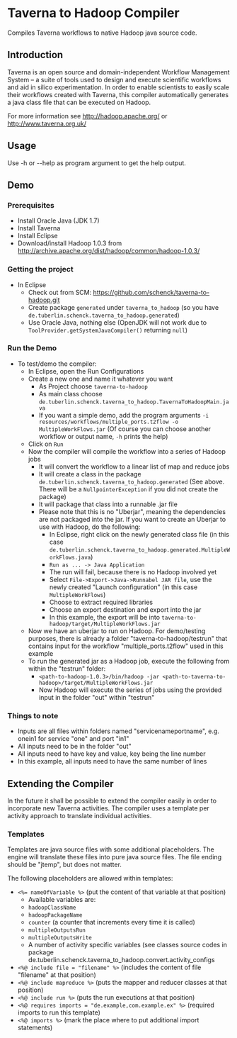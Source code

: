 # Taverna to Hadoop Compiler

Compiles Taverna workflows to native Hadoop java source code.

## Introduction

Taverna is an open source and domain-independent Workflow Management System – a suite of tools used to design and execute scientific workflows and aid in silico experimentation.
In order to enable scientists to easily scale their workflows created with Taverna, this compiler automatically generates a java class file that can be executed on Hadoop.

For more information see http://hadoop.apache.org/ or http://www.taverna.org.uk/

## Usage

Use -h or --help as program argument to get the help output.

## Demo

### Prerequisites

* Install Oracle Java (JDK 1.7)
* Install Taverna
* Install Eclipse
* Download/install Hadoop 1.0.3 from http://archive.apache.org/dist/hadoop/common/hadoop-1.0.3/

### Getting the project

* In Eclipse
    * Check out from SCM: https://github.com/schenck/taverna-to-hadoop.git
    * Create package `generated` under `taverna_to_hadoop` (so you have `de.tuberlin.schenck.taverna_to_hadoop.generated`)
    * Use Oracle Java, nothing else (OpenJDK will not work due to `ToolProvider.getSystemJavaCompiler()` returning `null`)

### Run the Demo

* To test/demo the compiler:
    * In Eclipse, open the Run Configurations
    * Create a new one and name it whatever you want
         * As Project choose `taverna-to-hadoop`
         * As main class choose `de.tuberlin.schenck.taverna_to_hadoop.TavernaToHadoopMain.java`
         * If you want a simple demo, add the program arguments `-i resources/workflows/multiple_ports.t2flow -o MultipleWorkFlows.jar` (Of course you can choose another workflow or output name, `-h` prints the help)
    * Click on `Run`
    * Now the compiler will compile the workflow into a series of Hadoop jobs
         * It will convert the workflow to a linear list of map and reduce jobs
         * It will create a class in the package `de.tuberlin.schenck.taverna_to_hadoop.generated` (See above. There will be a `NullpointerException` if you did not create the package)
         * It will package that class into a runnable .jar file
         * Please note that this is no "Uberjar", meaning the dependencies are not packaged into the jar. If you want to create an Uberjar to use with Hadoop, do the following:
             * In Eclipse, right click on the newly generated class file (in this case `de.tuberlin.schenck.taverna_to_hadoop.generated.MultipleWorkFlows.java`)
             * `Run as ... -> Java Application`
             * The run will fail, because there is no Hadoop involved yet
             * Select `File->Export->Java->Runnabel JAR file`, use the newly created "Launch configuration" (in this case `MultipleWorkFlows`)
             * Choose to extract required libraries
             * Choose an export destination and export into the jar
             * In this example, the export will be into `taverna-to-hadoop/target/MultipleWorkFlows.jar`
    * Now we have an uberjar to run on Hadoop. For demo/testing purposes, there is already a folder "taverna-to-hadoop/testrun" that contains input for the workflow "multiple_ports.t2flow" used in this example
    * To run the generated jar as a Hadoop job, execute the following from within the "testrun" folder:
         * `<path-to-hadoop-1.0.3>/bin/hadoop -jar <path-to-taverna-to-hadoop>/target/MultipleWorkFlows.jar`
         * Now Hadoop will execute the series of jobs using the provided input in the folder "out" within "testrun"

### Things to note

* Inputs are all files within folders named "servicenameportname", e.g. onein1 for service "one" and port "in1"
* All inputs need to be in the folder "out"
* All inputs need to have key and value, key being the line number
* In this example, all inputs need to have the same number of lines

## Extending the Compiler

In the future it shall be possible to extend the compiler easily in order to incorporate new Taverna activities.
The compiler uses a template per activity approach to translate individual activities.

### Templates

Templates are java source files with some additional placeholders.
The engine will translate these files into pure java source files.
The file ending should be "jtemp", but does not matter.

The following placeholders are allowed within templates:

* `<%= nameOfVariable %>` (put the content of that variable at that position)
    * Available variables are:
    * `hadoopClassName`
    * `hadoopPackageName`
    * `counter` (a counter that increments every time it is called)
    * `multipleOutputsRun`
    * `multipleOutputsWrite`
    * A number of activity specific variables (see classes source codes in package de.tuberlin.schenck.taverna_to_hadoop.convert.activity_configs
* `<%@ include file = "filename" %>` (includes the content of file "filename" at that position)
* `<%@ include mapreduce %>` (puts the mapper and reducer classes at that position)
* `<%@ include run %>` (puts the run executions at that position)
* `<%@ requires imports = "de.example,com.example.ex" %>` (required imports to run this template)
* `<%@ imports %>` (mark the place where to put additional import statements)
